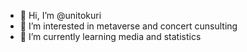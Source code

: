 - 👋 Hi, I’m @unitokuri
- 👀 I’m interested in metaverse and concert cunsulting
- 🌱 I’m currently learning media and statistics


<!---
unitokuri/unitokuri is a ✨ special ✨ repository because its `README.md` (this file) appears on your GitHub profile.
You can click the Preview link to take a look at your changes.
--->
